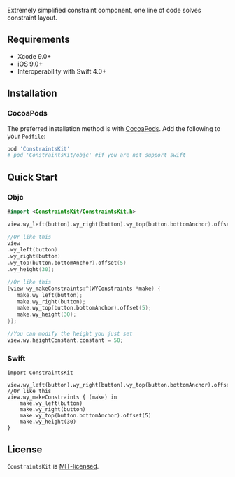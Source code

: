 Extremely simplified constraint component, one line of code solves constraint layout.

## Requirements

- Xcode 9.0+
- iOS 9.0+
- Interoperability with Swift 4.0+

## Installation

### CocoaPods

The preferred installation method is with [CocoaPods](https://cocoapods.org). Add the following to your `Podfile`:

```ruby
pod 'ConstraintsKit'
# pod 'ConstraintsKit/objc' #if you are not support swift
```

## Quick Start
### Objc
```Swift
#import <ConstraintsKit/ConstraintsKit.h>

view.wy_left(button).wy_right(button).wy_top(button.bottomAnchor).offset(5).wy_height(30);

//Or like this
view
.wy_left(button)
.wy_right(button)
.wy_top(button.bottomAnchor).offset(5)
.wy_height(30);

//Or like this
[view wy_makeConstraints:^(WYConstraints *make) {
   make.wy_left(button);
   make.wy_right(button);
   make.wy_top(button.bottomAnchor).offset(5);
   make.wy_height(30);
}];        

//You can modify the height you just set
view.wy.heightConstant.constant = 50;
```
### Swift
```Objcetive-C
import ConstraintsKit

view.wy_left(button).wy_right(button).wy_top(button.bottomAnchor).offset(5).wy_height(30)
//Or like this
view.wy_makeConstraints { (make) in
    make.wy_left(button)
    make.wy_right(button)
    make.wy_top(button.bottomAnchor).offset(5)
    make.wy_height(30)
}                 
```
## License

`ConstraintsKit`  is [MIT-licensed](./LICENSE).
